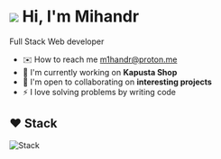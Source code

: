 ![](https://user-images.githubusercontent.com/18350557/176309783-0785949b-9127-417c-8b55-ab5a4333674e.gif) Hi, I'm Mihandr
===============================================================================================================================
Full Stack Web developer

* ✉️  How to reach me [m1handr@proton.me](mailto:m1handr@proton.me)
* 🚀  I'm currently working on **Kapusta Shop**
* 🤝  I'm open to collaborating on **interesting projects**
* ⚡  I love solving problems by writing code

## ❤ Stack
<p align="left"> <img src="https://skillicons.dev/icons?i=ts,react,solidjs,nextjs,astro,remix,elysia,nestjs,bun,nodejs,vite,tailwindcss,prisma,mongodb,postgres,docker,cloudflare,github,figma" alt="Stack" /> </p>
